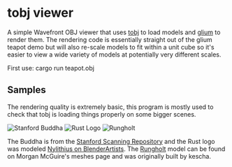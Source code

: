 tobj viewer
===
A simple Wavefront OBJ viewer that uses [tobj](https://github.com/Twinklebear/tobj) to load models and
[glium](https://github.com/tomaka/glium) to render them. The rendering code is essentially straight out of
the glium teapot demo but will also re-scale models to fit within a unit cube so it's easier to view a wide
variety of models at potentially very different scales.

First use:
cargo run teapot.obj

Samples
---
The rendering quality is extremely basic, this program is mostly used to check that tobj is loading things properly
on some bigger scenes.

![Stanford Buddha](http://i.imgur.com/eUsqZd8.png)
![Rust Logo](http://i.imgur.com/uJbca2d.png)
![Rungholt](http://i.imgur.com/wImyNG4.png)

The Buddha is from the [Stanford Scanning Repository](http://graphics.stanford.edu/data/3Dscanrep/) and the Rust logo
was modeled [Nylithius on BlenderArtists](http://blenderartists.org/forum/showthread.php?362836-Rust-language-3D-logo).
The [Rungholt](http://graphics.cs.williams.edu/data/meshes.xml) model can be found on Morgan McGuire's meshes page and
was originally built by kescha.

